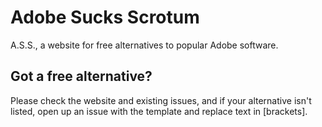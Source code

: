 # Adobe Sucks Scrotum
A.S.S., a website for free alternatives to popular Adobe software.

## Got a free alternative?
Please check the website and existing issues, and if your alternative isn't listed, open up an issue with the template and replace text in [brackets].
